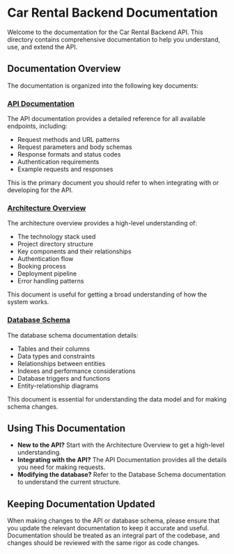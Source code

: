 # Car Rental Backend Documentation

Welcome to the documentation for the Car Rental Backend API. This directory contains comprehensive documentation to help you understand, use, and extend the API.

## Documentation Overview

The documentation is organized into the following key documents:

### [API Documentation](api.md)

The API documentation provides a detailed reference for all available endpoints, including:

- Request methods and URL patterns
- Request parameters and body schemas
- Response formats and status codes
- Authentication requirements
- Example requests and responses

This is the primary document you should refer to when integrating with or developing for the API.

### [Architecture Overview](overview.md)

The architecture overview provides a high-level understanding of:

- The technology stack used
- Project directory structure
- Key components and their relationships
- Authentication flow
- Booking process
- Deployment pipeline
- Error handling patterns

This document is useful for getting a broad understanding of how the system works.

### [Database Schema](database.md)

The database schema documentation details:

- Tables and their columns
- Data types and constraints
- Relationships between entities
- Indexes and performance considerations
- Database triggers and functions
- Entity-relationship diagrams

This document is essential for understanding the data model and for making schema changes.

## Using This Documentation

- **New to the API?** Start with the Architecture Overview to get a high-level understanding.
- **Integrating with the API?** The API Documentation provides all the details you need for making requests.
- **Modifying the database?** Refer to the Database Schema documentation to understand the current structure.

## Keeping Documentation Updated

When making changes to the API or database schema, please ensure that you update the relevant documentation to keep it accurate and useful. Documentation should be treated as an integral part of the codebase, and changes should be reviewed with the same rigor as code changes. 